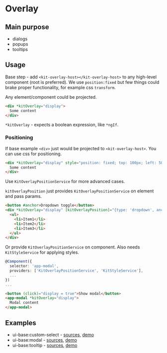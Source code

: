 # Overlay

## Main purpose
 
* dialogs
* popups
* tooltips


## Usage

Base step - add `<kit-overlay-host></kit-overlay-host>` to any high-level component (root is preferred). We use `position:fixed` but few things could brake proper functionality, for example css `transform`.

Any element/component could be projected.

```html
<div *kitOverlay="display">
  Some content
</div>
```

`*kitOverlay` - expects a boolean expression, like `*ngIf`.

### Positioning

If base example `<div>` just would be projected to `<kit-overlay-host>`. You can use css for positioning.

```html
<div *kitOverlay="display" style="position: fixed; top: 100px; left: 50%; transform: translateX(-50%)">
  Some content
</div>
```

Use `KitOverlayPositionService` for more advanced cases.

`kitOverlayPosition` just provides `KitOverlayPositionService` on element and pass params.

```html
<button #anchor>Dropdown toggle</button>
<div *kitOverlay="display" [kitOverlayPosition]="{type: 'dropdown', anchor: anchor}">
  <ul>
    <li>Item1</li>
    <li>Item2</li>
    <li>Item3</li>
  </ul>
</div>
```

Or provide `KitOverlayPositionService` on component. Also needs `KitStyleService` for applying styles.

```ts
@Component({
  selector: 'app-modal',
  providers: ['KitOverlayPositionService', 'KitStyleService'],
  ...
})
...
```

```html
<button (click)="display = true">Show modal</button>
<app-modal *kitOverlay="display">
  Modal content
</app-modal>
``` 


## Examples

* ui-base:custom-select - [sources](https://github.com/ngx-kit/ui-base/tree/master/src/lib/ui-custom-select), [demo](http://ngx-kit.com/ui-base/module/ui-custom-select) 
* ui-base:modal - [sources](https://github.com/ngx-kit/ui-base/tree/master/src/lib/ui-modal), [demo](http://ngx-kit.com/ui-base/module/ui-modal) 
* ui-base:tooltip - [sources](https://github.com/ngx-kit/ui-base/tree/master/src/lib/ui-tooltip), [demo](http://ngx-kit.com/ui-base/module/ui-tooltip) 
